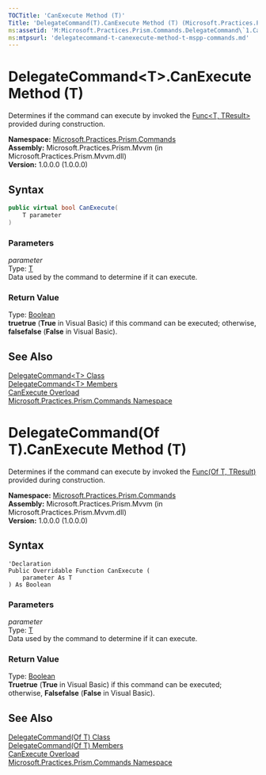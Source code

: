 ```yaml
---
TOCTitle: 'CanExecute Method (T)'
Title: 'DelegateCommand(T).CanExecute Method (T) (Microsoft.Practices.Prism.Commands)'
ms:assetid: 'M:Microsoft.Practices.Prism.Commands.DelegateCommand\`1.CanExecute(\`0)'
ms:mtpsurl: 'delegatecommand-t-canexecute-method-t-mspp-commands.md'
---
```


# DelegateCommand&lt;T&gt;.CanExecute Method (T)

Determines if the command can execute by invoked the [Func&lt;T, TResult&gt;](http://msdn.microsoft.com/en-us/library/bb549151) provided during construction.

**Namespace:** [Microsoft.Practices.Prism.Commands](/patterns-practices/reference/mspp-commands-namespace)  
**Assembly:** Microsoft.Practices.Prism.Mvvm (in Microsoft.Practices.Prism.Mvvm.dll)  
**Version:** 1.0.0.0 (1.0.0.0)

## Syntax

```C#
public virtual bool CanExecute(
	T parameter
)
```

### Parameters

*parameter*  
Type: [T](/patterns-practices/reference/delegatecommand-t-class-mspp-commands)  
Data used by the command to determine if it can execute.

### Return Value

Type: [Boolean](http://msdn.microsoft.com/en-us/library/a28wyd50)  
**truetrue** (**True** in Visual Basic) if this command can be executed; otherwise, **falsefalse** (**False** in Visual Basic).

## See Also

[DelegateCommand&lt;T&gt; Class](/patterns-practices/reference/delegatecommand-t-class-mspp-commands)  
[DelegateCommand&lt;T&gt; Members](/patterns-practices/reference/delegatecommand-t-members-mspp-commands)  
[CanExecute Overload](/patterns-practices/reference/delegatecommand-t-canexecute-method-mspp-commands)  
[Microsoft.Practices.Prism.Commands Namespace](/patterns-practices/reference/mspp-commands-namespace)  


# DelegateCommand(Of T).CanExecute Method (T)

Determines if the command can execute by invoked the [Func(Of T, TResult)](http://msdn.microsoft.com/en-us/library/bb549151) provided during construction.

**Namespace:** [Microsoft.Practices.Prism.Commands](/patterns-practices/reference/mspp-commands-namespace)  
**Assembly:** Microsoft.Practices.Prism.Mvvm (in Microsoft.Practices.Prism.Mvvm.dll)  
**Version:** 1.0.0.0 (1.0.0.0)

## Syntax

```VB
'Declaration
Public Overridable Function CanExecute ( 
	parameter As T
) As Boolean
```

### Parameters

*parameter*  
Type: [T](/patterns-practices/reference/delegatecommand-t-class-mspp-commands)  
Data used by the command to determine if it can execute.

### Return Value

Type: [Boolean](http://msdn.microsoft.com/en-us/library/a28wyd50)  
**Truetrue** (**True** in Visual Basic) if this command can be executed; otherwise, **Falsefalse** (**False** in Visual Basic).

## See Also

[DelegateCommand(Of T) Class](/patterns-practices/reference/delegatecommand-t-class-mspp-commands)  
[DelegateCommand(Of T) Members](/patterns-practices/reference/delegatecommand-t-members-mspp-commands)  
[CanExecute Overload](/patterns-practices/reference/delegatecommand-t-canexecute-method-mspp-commands)  
[Microsoft.Practices.Prism.Commands Namespace](/patterns-practices/reference/mspp-commands-namespace)  
